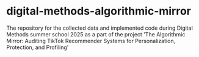 # digital-methods-algorithmic-mirror
The repository for the collected data and implemented code during Digital Methods summer school 2025 as a part of the project 'The Algorithmic Mirror: Auditing TikTok Recommender Systems for Personalization, Protection, and Profiling'
